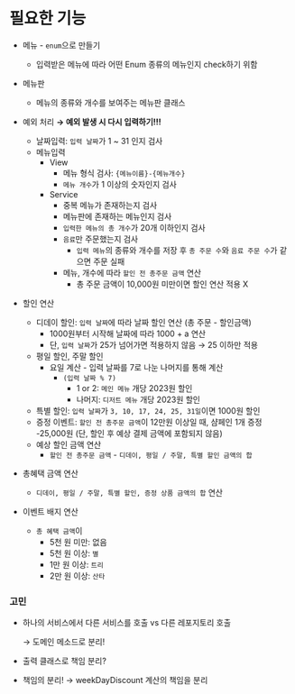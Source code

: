 # 필요한 기능

- 메뉴 - `enum`으로 만들기
    - 입력받은 메뉴에 따라 어떤 Enum 종류의 메뉴인지 check하기 위함

- 메뉴판
    - 메뉴의 종류와 개수를 보여주는 메뉴판 클래스

- 예외 처리
  **→ 예외 발생 시 다시 입력하기!!!**
    - 날짜입력: `입력 날짜`가 1 ~ 31 인지 검사
    - 메뉴입력
        - View
            - 메뉴 형식 검사: `{메뉴이름}-{메뉴개수}`
            - `메뉴 개수`가 1 이상의 숫자인지 검사
        - Service
            - 중복 메뉴가 존재하는지 검사
            - 메뉴판에 존재하는 메뉴인지 검사
            - `입력한 메뉴의 총 개수`가 20개 이하인지 검사
            - `음료`만 주문했는지 검사
                - `입력 메뉴`의 종류와 개수를 저장 후 `총 주문 수`와 `음료 주문 수`가 같으면 주문 실패
            - 메뉴, 개수에 따라 `할인 전 총주문 금액` 연산
                - 총 주문 금액이 10,000원 미만이면 할인 연산 적용 X

- 할인 연산
    - 디데이 할인: `입력 날짜`에 따라 날짜 할인 연산 (총 주문 - 할인금액)
        - 1000원부터 시작해 날짜에 따라 1000 + a 연산
        - 단, `입력 날짜`가 25가 넘어가면 적용하지 않음 → 25 이하만 적용
    - 평일 할인, 주말 할인
        - 요일 계산 - 입력 날짜를 7로 나눈 나머지를 통해 계산
            - `(입력 날짜 % 7)`
                - 1 or 2:  `메인 메뉴` 개당 2023원 할인
                - 나머지:  `디저트 메뉴` 개당 2023원 할인
    - 특별 할인: `입력 날짜`가 `3, 10, 17, 24, 25, 31일`이면 1000원 할인
    - 증정 이벤트: `할인 전 총주문 금액`이 12만원 이상일 때, 샴페인 1개 증정 -25,000원 (단, 할인 후 예상 결제 금액에 포함되지 않음)
    - 예상 할인 금액 연산
        - `할인 전 총주문 금액` - `디데이, 평일 / 주말, 특별 할인 금액의 합`


- 총혜택 금액 연산
    - `디데이, 평일 / 주말, 특별 할인, 증정 상품 금액의 합` 연산

- 이벤트 배지 연산
    - `총 혜택 금액`이
        - 5천 원 미만: 없음
        - 5천 원 이상: `별`
        - 1만 원 이상: `트리`
        - 2만 원 이상: `산타`

### 고민

- 하나의 서비스에서 다른 서비스를 호출 vs 다른 레포지토리 호출

  → 도메인 메소드로 분리!

- 출력 클래스로 책임 분리?

- 책임의 분리! → weekDayDiscount 계산의 책임을 분리